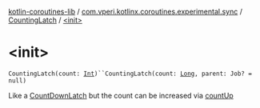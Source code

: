 [kotlin-coroutines-lib](../../index.md) / [com.vperi.kotlinx.coroutines.experimental.sync](../index.md) / [CountingLatch](index.md) / [&lt;init&gt;](./-init-.md)

# &lt;init&gt;

`CountingLatch(count: `[`Int`](https://kotlinlang.org/api/latest/jvm/stdlib/kotlin/-int/index.html)`)``CountingLatch(count: `[`Long`](https://kotlinlang.org/api/latest/jvm/stdlib/kotlin/-long/index.html)`, parent: Job? = null)`

Like a [CountDownLatch](../-count-down-latch/index.md) but the count can be increased
via [countUp](count-up.md)

